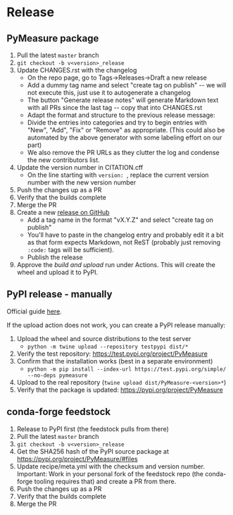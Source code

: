 # Release

## PyMeasure package

1. Pull the latest `master` branch
2. `git checkout -b v<version>_release`
3. Update CHANGES.rst with the changelog
    * On the repo page, go to Tags->Releases->Draft a new release
    * Add a dummy tag name and select "create tag on publish" -- we will not execute this, just use it to autogenerate a changelog
    * The button "Generate release notes" will generate Markdown text with all PRs since the last tag -- copy that into CHANGES.rst
    * Adapt the format and structure to the previous release message:
    * Divide the entries into categories and try to begin entries with "New", "Add", "Fix" or "Remove" as appropriate. (This could also be automated by the above generator with some labeling effort on our part)
    * We also remove the PR URLs as they clutter the log and condense the new contributors list.
4. Update the version number in CITATION.cff
    * On the line starting with `version: `, replace the current version number with the new version number 
5. Push the changes up as a PR
6. Verify that the builds complete
7. Merge the PR
8. Create a new [release on GitHub](https://github.com/pymeasure/pymeasure/releases)
    * Add a tag name in the format "vX.Y.Z" and select "create tag on publish"
    * You'll have to paste in the changelog entry and probably edit it a bit as that form expects Markdown, not ReST (probably just removing `:code:` tags will be sufficient).
    * Publish the release
8. Approve the _build and upload_ run under Actions.
   This will create the wheel and upload it to PyPI.

## PyPI release - manually

Official guide [here](https://packaging.python.org/en/latest/tutorials/packaging-projects/).

If the upload action does not work, you can create a PyPI release manually:

1. Upload the wheel and source distributions to the test server
    - `python -m twine upload --repository testpypi dist/*`
2. Verify the test repository: https://test.pypi.org/project/PyMeasure
3. Confirm that the installation works (best in a separate environment)
    - `python -m pip install --index-url https://test.pypi.org/simple/ --no-deps pymeasure`
4. Upload to the real repository (`twine upload dist/PyMeasure-<version>*`)
5. Verify that the package is updated: https://pypi.org/project/PyMeasure

## conda-forge feedstock

1. Release to PyPI first (the feedstock pulls from there)
2. Pull the latest `master` branch
3. `git checkout -b v<version>_release`
4. Get the SHA256 hash of the PyPI source package at https://pypi.org/project/PyMeasure/#files
5. Update recipe/meta.yml with the checksum and version number. Important: Work in your personal fork of the feedstock repo (the conda-forge tooling requires that) and create a PR from there.
6. Push the changes up as a PR
7. Verify that the builds complete
8. Merge the PR
